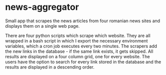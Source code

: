 # news-aggregator
Small app that scrapes the news articles from four romanian news sites and displays them on a single web page.

There are four python scripts which scrape which website. They are all wrapped in a bash script in which I export the necessary environment variables, which a cron job executes every two minutes. The scrapers add the new links in the database - if the same link exists, it gets skipped. All results are displayed on a four column grid, one for every website. The users have the option to search for every link stored in the database and the results are displayed in a descending order.
